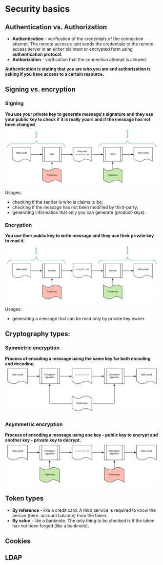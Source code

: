 # Security basics

## Authentication vs. Authorization

* **Authentication** - verification of the credentials of the connection attempt. The remote access client sends the credentials to the remote access server in an either plaintext or encrypted form using **authentication protocol**.
* **Authorization** - verification that the connection attempt is allowed.

**Authentication is stating that you are who you are and authorization is asking if you have access to a certain resource.**

## Signing vs. encryption

### Signing
**You use your private key to generate message's signature and they use your public key to check if it is really yours and if the message has not been changed**.
![signing](./image/signing.svg)

Usages:
* checking if the sender is who is claims to be;
* checking if the message has not been modified by third-party;
* generating information that only you can generate (product-keys).

### Encryption
**You use their public key to write message and they use their private key to read it.**
![encryption](./image/encryption.svg)

Usages:
* generating a message that can be read only by private key owner.

## Cryptography types:

### Symmetric encryption

**Process of encoding a message using the same key for both encoding and decoding.**
![symmetric encryption](./image/symmetric_encryption.svg)

### Asymmetric encryption

**Process of encoding a message using one key - public key to encrypt and another key - private key to decrypt.**
![asymmetric encryption](./image/asymmetric_encryption.svg)

## Token types

* **By reference** - like a credit card. A third service is required to know the person (here: account balance) from the token.
* **By value** - like a banknote. The only thing to be checked is if the token has not been forged (like a banknote).

## Cookies

## LDAP


